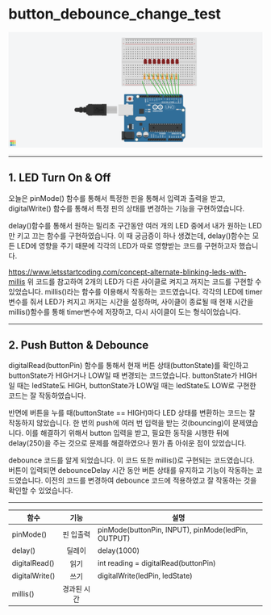 # button_debounce_change_test
 
![Tinkercad Image](/LED3_Practice.png)

<hr/>

## 1. LED Turn On & Off

오늘은 pinMode() 함수를 통해서 특정한 핀을 통해서 입력과 출력을 받고, digitalWrite() 함수를 통해서 특정 핀의 상태를 변경하는 기능을 구현하였습니다.

delay()함수를 통해서 원하는 밀리초 구간동안 여러 개의 LED 중에서 내가 원하는 LED만 키고 끄는 함수를 구현하였습니다. 이 때 궁금증이 하나 생겼는데, delay()함수는 모든 LED에 영향을 주기 때문에 각각의 LED가 따로 영향받는 코드를 구현하고자 했습니다.

https://www.letsstartcoding.com/concept-alternate-blinking-leds-with-millis
위 코드를 참고하여 2개의 LED가 다른 사이클로 켜지고 꺼지는 코드를 구현할 수 있었습니다. millis()라는 함수를 이용해서 작동하는 코드였습니다. 각각의 LED에 timer변수를 줘서 LED가 켜지고 꺼지는 시간을 설정하며, 사이클이 종료될 때 현재 시간을 millis()함수를 통해 timer변수에 저장하고, 다시 사이클이 도는 형식이었습니다.

<hr/>

## 2. Push Button & Debounce

digitalRead(buttonPin) 함수를 통해서 현재 버튼 상태(buttonState)를 확인하고 buttonState가 HIGH거나 LOW일 때 변경되는 코드였습니다. buttonState가 HIGH일 때는 ledState도 HIGH, buttonState가 LOW일 때는 ledState도 LOW로 구현한 코드는 잘 작동하였습니다. 

반면에 버튼을 누를 때(buttonState == HIGH)마다 LED 상태를 변환하는 코드는 잘 작동하지 않았습니다. 한 번의 push에 여러 번 입력을 받는 것(bouncing)이 문제였습니다. 이를 해결하기 위해서 button 입력을 받고, 필요한 동작을 시행한 뒤에 delay(250)을 주는 것으로 문제를 해결하였으나 뭔가 좀 아쉬운 점이 있었습니다.

debounce 코드를 알게 되었습니다. 이 코드 또한 millis()로 구현되는 코드였습니다. 버튼이 입력되면 debounceDelay 시간 동안 버튼 상태를 유지하고 기능이 작동하는 코드였습니다. 이전의 코드를 변경하여 debounce 코드에 적용하였고 잘 작동하는 것을 확인할 수 있었습니다.

<hr/>

|함수|기능|설명|
|------|:---:|---|
|pinMode()|핀 입출력|pinMode(buttonPin, INPUT), pinMode(ledPin, OUTPUT)|
|delay()|딜레이|delay(1000)|
|digitalRead()|읽기|int reading = digitalRead(buttonPin)|
|digitalWrite()|쓰기|digitalWrite(ledPin, ledState)|
|millis()|경과된 시간||
